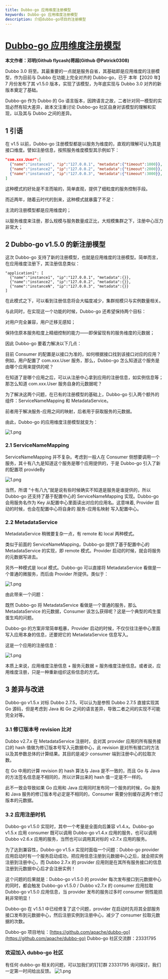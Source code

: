 ```yaml
---
title: Dubbo-go 应用维度注册模型
keywords: Dubbo-go 应用维度注册模型
description: 介绍dubbo-go项目的注册模型
---
```


# [Dubbo-go 应用维度注册模型](https://xie.infoq.cn/article/a6a7e05f8a0d26c5f9f9bbd85)

**本文作者：邓明(Github flycash)蒋超(Github @Patrick0308)**

Dubbo 3.0 将至。其最重要的一点就是服务自省，其基础即是应用维度的注册模型，作为目前与 Dubbo 在功能上完全对齐的 Dubbo-go，已于 本年【2020 年】7 月份发布了其 v1.5.0 版本，实现了该模型，为年底实现与 Dubbo 3.0 对齐的新版本奠定了基础。

Dubbo-go 作为 Dubbo 的 Go 语言版本，因跨语言之故，二者针对同一模型的实现必然有较大差异，故本文注重讨论 Dubbo-go 社区自身对该模型的理解和实现，以及其与 Dubbo 之间的差异。

## 1 引语

在 v1.5 以前，Dubbo-go 注册模型都是以服务为维度的，直观的理解可认为其是接口维度。譬如注册信息，按照服务维度模型其示例如下：

```json
"com.xxx.User":[
  {"name":"instance1", "ip":"127.0.0.1", "metadata":{"timeout":1000}},
  {"name":"instance2", "ip":"127.0.0.2", "metadata":{"timeout":2000}},
  {"name":"instance3", "ip":"127.0.0.3", "metadata":{"timeout":3000}},
]
```

这种模式的好处是不言而喻的，简单直观，提供了细粒度的服务控制手段。

而近两年，随着云时代的到来，这种模式就暴露了不足：

主流的注册模型都是应用维度的；

以服务维度来注册，那么规模与服务数量成正比，大规模集群之下，注册中心压力非常大；

## 2 Dubbo-go v1.5.0 的新注册模型

这次 Dubbo-go 支持了新的注册模型，也就是应用维度的注册模型。简单而言，在应用维度注册下，其注册信息类似：

```jsoon
"application1": [
  {"name":"instance1", "ip":"127.0.0.1", "metadata":{}},
  {"name":"instance2", "ip":"127.0.0.2", "metadata":{}},
  {"name":"instanceN", "ip":"127.0.0.3", "metadata":{}}
]
```

在此模式之下，可以看到注册信息将会大幅度减少，集群规模只与实例数量相关。

与此同时，在实现这一个功能的时候，Dubbo-go 还希望保持两个目标：

对用户完全兼容，用户迁移无感知；

保持住原本服务粒度上精细控制的能力——即保留现有的服务维度的元数据；

因此 Dubbo-go 要着力解决以下几点：

目前 Consumer 的配置是以接口为准的，如何根据接口找到该接口对应的应用？例如，用户配置了 com.xxx.User 服务，那么，Dubbo-go 怎么知道这个服务是由哪个应用来提供的呢？

在知道了是哪个应用之后，可以从注册中心拿到应用的注册信息，如实例信息等；那怎么知道 com.xxx.User 服务自身的元数据呢？

为了解决这两个问题，在已有的注册模型的基础上，Dubbo-go 引入两个额外的组件：ServiceNameMapping 和 MetadataService。

前者用于解决服务-应用之间的映射，后者用于获取服务的元数据。

由此，Dubbo-go 的应用维度注册模型就变为：

![1.png](../../pic/course/dubbo-go-application-dimension-registration-model-1.png)

### 2.1 ServiceNameMapping

ServiceNameMapping 并不复杂。考虑到一般人在 Consumer 侧想要调用一个服务，其十有八九是知道这个服务是哪个应用提供的，于是 Dubbo-go 引入了新的配置项 provideBy

![1.png](../../pic/course/dubbo-go-application-dimension-registration-model-2.png)

当然，所谓 “十有八九”就是说有些时候确实不知道是服务是谁提供的，所以 Dubbo-go 还支持了基于配置中心的 ServiceNameMapping 实现。Dubbo-go 会用服务名作为 Key 从配置中心里面读出对应的应用名。这意味着, Provider 启动的时候，也会在配置中心将自身的 服务-应用名映射 写入配置中心。

### 2.2 MetadataService

MetadataService 稍微要复杂一点，有 remote 和 local 两种模式。

类似于前面的 ServiceNameMapping，Dubbo-go 提供了基于配置中心的 MetadataService 的实现，即 remote 模式。Provider 启动的时候，就会将服务的元数据写进去。

另外一种模式是 local 模式。Dubbo-go 可以直接将 MetadataService 看做是一个普通的微服务，而后由 Provider 所提供。类似于：

![1.png](../../pic/course/dubbo-go-application-dimension-registration-model-3.png)

由此带来一个问题：

既然 Dubbo-go 将 MetadataService 看做是一个普通的服务，那么 MetadataService 的元数据，Consumer 该怎么获得呢？这是一个典型的鸡生蛋蛋生鸡的问题。

Dubbo-go 的方案非常简单粗暴，Provider 启动的时候，不仅仅往注册中心里面写入应用本身的信息，还要把它的 MetadataService 信息写入。

这是一个应用的注册信息：

![1.png](../../pic/course/dubbo-go-application-dimension-registration-model-4.png)

本质上来说，应用维度注册信息 + 服务元数据 = 服务维度注册信息。或者说，应用维度注册，只是一种重新组织这些信息的方式。

## 3 差异与改进

Dubbo-go v1.5.x 对标 Dubbo 2.7.5，可以认为是参照 Dubbo 2.7.5 直接实现其 Go 源码，但是考虑到 Java 和 Go 之间的语言差异，导致二者之间的实现不可能完全对等。

### 3.1 修订版本号 revision 比对

Dubbo v2.7.x 在 MetadataService 注册时，会对其 provider 应用的所有服务接口的 hash 值做为修订版本号写入元数据中心，此 revision 是对所有接口的方法以及其参数总体的计算结果。其目的是减少 consumer 端到注册中心的拉取次数。

在 Go 中用的计算 revision 的 hash 算法与 Java 是不一致的，而且 Go 与 Java 的方法签名信息是不相同的，所以计算出来的 hash 值一定是不一样的。

此不一致会导致如果 Go 应用和 Java 应用同时发布同一个服务的时候，Go 服务和 Java 服务的修订版本号必定是不相同的，Consumer 需要分别缓存这两个修订版本的元数据。

### 3.2 应用注册时机

Dubbo-go v1.5.0 实现时，其中一个考量是全面向后兼容 v1.4.x。Dubbo-go v1.5.x 应用 consumer 既可以调用 Dubbo-go v1.4.x 应用的服务，也可以调用 Dubbo v2.6.x 应用的服务，当然也可以调用其对标的 v2.7.x 应用的服务。

为了达到兼容性，Dubbo-go v1.5.x 实现时面临一个问题：Dubbo-go provider 应用启动时有一个服务启动成功，把应用信息注册到元数据中心之后，就会把实例注册到注册中心，而 Dubbo 2.7.x 的 provider 应用则是在其所有服务接口的信息注册到元数据中心后才会注册实例！

这个问题的后果就是：Dubbo-go v1.5.0 的 provider 每次发布接口到元数据中心的同时，都会触发 Dubbo-go v1.5.0 / Dubbo v2.7.x 的 consumer 应用拉取 Dubbo-go v1.5.0 应用信息，当 provider 发布的服务过多时 consumer 侧性能损耗非常明显！

Dubbo-go 在 v1.5.1 中已经修复了这个问题，provider 在启动时先将其全部服务接口发布到元数据中心，然后注册实例到注册中心，减少了 consumer 拉取元数据的次数。

Dubbo-go 项目地址：[https://github.com/apache/dubbo-go](https://github.com/apache/dubbo-go) Dubbo-go 社区交流群：23331795

### 欢迎加入 dubbo-go 社区

有任何 dubbo-go 相关的问题，可以加我们的钉钉群 23331795 询问探讨，我们一定第一时间给出反馈。
![1.png](../../pic/course/practice-and-exploration-of-dubbo-go-4.png)
